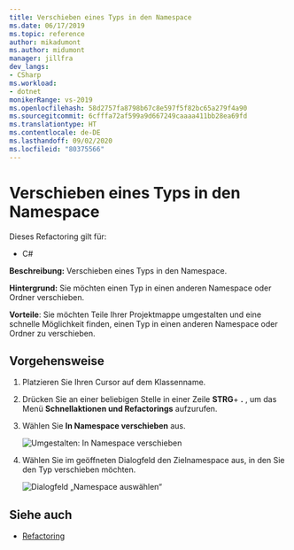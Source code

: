 ```yaml
---
title: Verschieben eines Typs in den Namespace
ms.date: 06/17/2019
ms.topic: reference
author: mikadumont
ms.author: midumont
manager: jillfra
dev_langs:
- CSharp
ms.workload:
- dotnet
monikerRange: vs-2019
ms.openlocfilehash: 58d2757fa8798b67c8e597f5f82bc65a279f4a90
ms.sourcegitcommit: 6cfffa72af599a9d667249caaaa411bb28ea69fd
ms.translationtype: HT
ms.contentlocale: de-DE
ms.lasthandoff: 09/02/2020
ms.locfileid: "80375566"
---
```

# <a name="move-type-to-namespace"></a>Verschieben eines Typs in den Namespace

Dieses Refactoring gilt für:

- C#

**Beschreibung:** Verschieben eines Typs in den Namespace.

**Hintergrund:** Sie möchten einen Typ in einen anderen Namespace oder Ordner verschieben. 

**Vorteile**: Sie möchten Teile Ihrer Projektmappe umgestalten und eine schnelle Möglichkeit finden, einen Typ in einen anderen Namespace oder Ordner zu verschieben. 

## <a name="how-to"></a>Vorgehensweise

1. Platzieren Sie Ihren Cursor auf dem Klassenname.
2. Drücken Sie an einer beliebigen Stelle in einer Zeile **STRG**+ **.** , um das Menü **Schnellaktionen und Refactorings** aufzurufen.
3. Wählen Sie **In Namespace verschieben** aus.

   ![Umgestalten: In Namespace verschieben](media/move-to-namespace.png)

4. Wählen Sie im geöffneten Dialogfeld den Zielnamespace aus, in den Sie den Typ verschieben möchten. 

   ![Dialogfeld „Namespace auswählen“](media/select-target-namespace.png)

## <a name="see-also"></a>Siehe auch

- [Refactoring](../refactoring-in-visual-studio.md)

